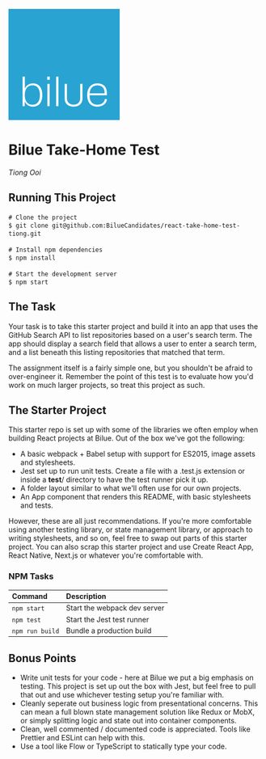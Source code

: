 ![Bilue](src/components/logo.svg)

# Bilue Take-Home Test

_Tiong Ooi_

## Running This Project

```shell
# Clone the project
$ git clone git@github.com:BilueCandidates/react-take-home-test-tiong.git

# Install npm dependencies
$ npm install

# Start the development server
$ npm start
```

## The Task

Your task is to take this starter project and build it into an app that uses the GitHub Search API to list repositories based on a user's search term. The app should display a search field that allows a user to enter a search term, and a list beneath this listing repositories that matched that term.

The assignment itself is a fairly simple one, but you shouldn't be afraid to over-engineer it. Remember the point of this test is to evaluate how you'd work on much larger projects, so treat this project as such.

## The Starter Project

This starter repo is set up with some of the libraries we often employ when building React projects at Bilue. Out of the box we've got the following:

- A basic webpack + Babel setup with support for ES2015, image assets and stylesheets.
- Jest set up to run unit tests. Create a file with a .test.js extension or inside a __test__/ directory to have the test runner pick it up.
- A folder layout similar to what we'll often use for our own projects.
- An App component that renders this README, with basic stylesheets and tests.

However, these are all just recommendations. If you're more comfortable using another testing library, or state management library, or approach to writing stylesheets, and so on, feel free to swap out parts of this starter project. You can also scrap this starter project and use Create React App, React Native, Next.js or whatever you're comfortable with.

### NPM Tasks

| Command         | Description                  |
|:----------------|:-----------------------------|
| `npm start`     | Start the webpack dev server |
| `npm test`      | Start the Jest test runner   |
| `npm run build` | Bundle a production build    |

## Bonus Points

- Write unit tests for your code - here at Bilue we put a big emphasis on testing. This project is set up out the box with Jest, but feel free to pull that out and use whichever testing setup you're familiar with.
- Cleanly seperate out business logic from presentational concerns. This can mean a full blown state management solution like Redux or MobX, or simply splitting logic and state out into container components.
- Clean, well commented / documented code is appreciated. Tools like Prettier and ESLint can help with this.
- Use a tool like Flow or TypeScript to statically type your code.
